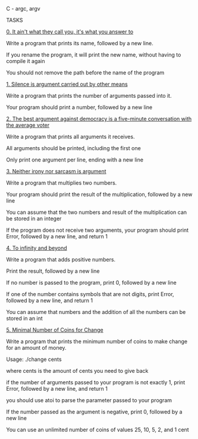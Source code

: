 C - argc, argv


TASKS


[0. It ain't what they call you, it's what you answer to](0-whatsmyname.c)


Write a program that prints its name, followed by a new line.


If you rename the program, it will print the new name, without having to compile it again

You should not remove the path before the name of the program


[1. Silence is argument carried out by other means](1-args.c)


Write a program that prints the number of arguments passed into it.


Your program should print a number, followed by a new line



[2. The best argument against democracy is a five-minute conversation with the average voter](2-args.c)


Write a program that prints all arguments it receives.


All arguments should be printed, including the first one

Only print one argument per line, ending with a new line


[3. Neither irony nor sarcasm is argument](3-mul.c)


Write a program that multiplies two numbers.


Your program should print the result of the multiplication, followed by a new line

You can assume that the two numbers and result of the multiplication can be stored in an integer

If the program does not receive two arguments, your program should print Error, followed by a new line, and return 1


[4. To infinity and beyond](4-add.c)


Write a program that adds positive numbers.


Print the result, followed by a new line

If no number is passed to the program, print 0, followed by a new line

If one of the number contains symbols that are not digits, print Error, followed by a new line, and return 1

You can assume that numbers and the addition of all the numbers can be stored in an int


[5. Minimal Number of Coins for Change](100-change.c)


Write a program that prints the minimum number of coins to make change for an amount of money.


Usage: ./change cents

where cents is the amount of cents you need to give back

if the number of arguments passed to your program is not exactly 1, print Error, followed by a new line, and return 1

you should use atoi to parse the parameter passed to your program

If the number passed as the argument is negative, print 0, followed by a new line

You can use an unlimited number of coins of values 25, 10, 5, 2, and 1 cent
